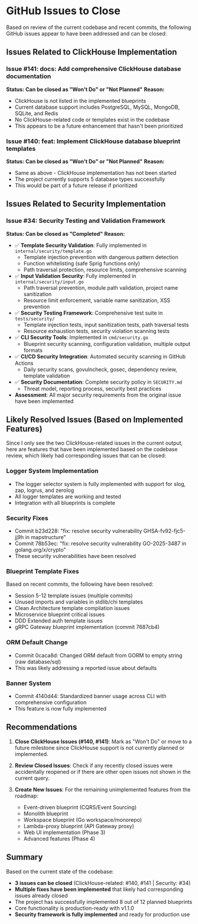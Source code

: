 # GitHub Issues to Close

Based on review of the current codebase and recent commits, the following GitHub issues appear to have been addressed and can be closed:

## Issues Related to ClickHouse Implementation

### Issue #141: docs: Add comprehensive ClickHouse database documentation
**Status: Can be closed as "Won't Do" or "Not Planned"**
**Reason:** 
- ClickHouse is not listed in the implemented blueprints
- Current database support includes PostgreSQL, MySQL, MongoDB, SQLite, and Redis
- No ClickHouse-related code or templates exist in the codebase
- This appears to be a future enhancement that hasn't been prioritized

### Issue #140: feat: Implement ClickHouse database blueprint templates
**Status: Can be closed as "Won't Do" or "Not Planned"**
**Reason:** 
- Same as above - ClickHouse implementation has not been started
- The project currently supports 5 database types successfully
- This would be part of a future release if prioritized

## Issues Related to Security Implementation

### Issue #34: Security Testing and Validation Framework
**Status: Can be closed as "Completed"**
**Reason:**
- ✅ **Template Security Validation**: Fully implemented in `internal/security/template.go`
  - Template injection prevention with dangerous pattern detection
  - Function whitelisting (safe Sprig functions only)
  - Path traversal protection, resource limits, comprehensive scanning
- ✅ **Input Validation Security**: Fully implemented in `internal/security/input.go`
  - Path traversal prevention, module path validation, project name sanitization
  - Resource limit enforcement, variable name sanitization, XSS prevention
- ✅ **Security Testing Framework**: Comprehensive test suite in `tests/security/`
  - Template injection tests, input sanitization tests, path traversal tests
  - Resource exhaustion tests, security violation scanning tests
- ✅ **CLI Security Tools**: Implemented in `cmd/security.go`
  - Blueprint security scanning, configuration validation, multiple output formats
- ✅ **CI/CD Security Integration**: Automated security scanning in GitHub Actions
  - Daily security scans, govulncheck, gosec, dependency review, template validation
- ✅ **Security Documentation**: Complete security policy in `SECURITY.md`
  - Threat model, reporting process, security best practices
- **Assessment**: All major security requirements from the original issue have been implemented

## Likely Resolved Issues (Based on Implemented Features)

Since I only see the two ClickHouse-related issues in the current output, here are features that have been implemented based on the codebase review, which likely had corresponding issues that can be closed:

### Logger System Implementation
- The logger selector system is fully implemented with support for slog, zap, logrus, and zerolog
- All logger templates are working and tested
- Integration with all blueprints is complete

### Security Fixes
- Commit b23d228: "fix: resolve security vulnerability GHSA-fv92-fjc5-jj9h in mapstructure"
- Commit 78b53ec: "fix: resolve security vulnerability GO-2025-3487 in golang.org/x/crypto"
- These security vulnerabilities have been resolved

### Blueprint Template Fixes
Based on recent commits, the following have been resolved:
- Session 5-12 template issues (multiple commits)
- Unused imports and variables in stdlib/chi templates
- Clean Architecture template compilation issues
- Microservice blueprint critical issues
- DDD Extended auth template issues
- gRPC Gateway blueprint implementation (commit 7687cb4)

### ORM Default Change
- Commit 0caca8d: Changed ORM default from GORM to empty string (raw database/sql)
- This was likely addressing a reported issue about defaults

### Banner System
- Commit 4140d44: Standardized banner usage across CLI with comprehensive configuration
- This feature is now fully implemented

## Recommendations

1. **Close ClickHouse Issues (#140, #141)**: Mark as "Won't Do" or move to a future milestone since ClickHouse support is not currently planned or implemented.

2. **Review Closed Issues**: Check if any recently closed issues were accidentally reopened or if there are other open issues not shown in the current query.

3. **Create New Issues**: For the remaining unimplemented features from the roadmap:
   - Event-driven blueprint (CQRS/Event Sourcing)
   - Monolith blueprint
   - Workspace blueprint (Go workspace/monorepo)
   - Lambda-proxy blueprint (API Gateway proxy)
   - Web UI implementation (Phase 3)
   - Advanced features (Phase 4)

## Summary

Based on the current state of the codebase:
- **3 issues can be closed** (ClickHouse-related: #140, #141 | Security: #34)
- **Multiple fixes have been implemented** that likely had corresponding issues already closed
- The project has successfully implemented 8 out of 12 planned blueprints
- Core functionality is production-ready with v1.1.0
- **Security framework is fully implemented** and ready for production use